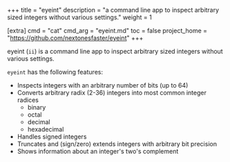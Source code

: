 +++
title = "eyeint"
description = "a command line app to inspect arbitrary sized integers without various settings."
weight = 1

[extra]
cmd = "cat"
cmd_arg = "eyeint.md"
toc = false
project_home = "https://github.com/nextonesfaster/eyeint"
+++

eyeint (`ii`) is a command line app to inspect arbitrary sized integers without various settings.

`eyeint` has the following features:

- Inspects integers with an arbitrary number of bits (up to 64)
- Converts arbitrary radix (2-36) integers into most common integer radices
  - binary
  - octal
  - decimal
  - hexadecimal
- Handles signed integers
- Truncates and (sign/zero) extends integers with arbitrary bit precision
- Shows information about an integer's two's complement
